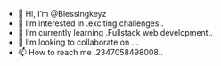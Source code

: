 - 👋 Hi, I’m @Blessingkeyz
- 👀 I’m interested in .exciting challenges..
- 🌱 I’m currently learning .Fullstack web development..
- 💞️ I’m looking to collaborate on ...
- 📫 How to reach me .2347058498008..

<!---
Blessingkeyz/Blessingkeyz is a ✨ special ✨ repository because its `README.md` (this file) appears on your GitHub profile.
You can click the Preview link to take a look at your changes.
--->
